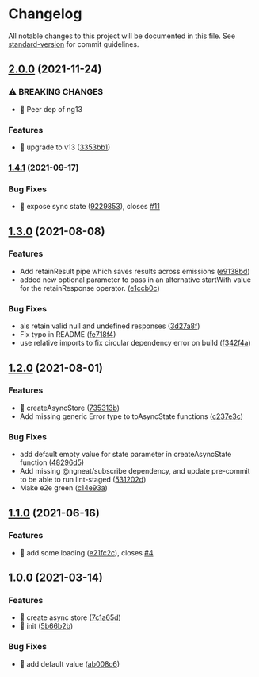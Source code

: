 # Changelog

All notable changes to this project will be documented in this file. See [standard-version](https://github.com/conventional-changelog/standard-version) for commit guidelines.

## [2.0.0](https://github.com/ngneat/loadoff/compare/v1.4.1...v2.0.0) (2021-11-24)


### ⚠ BREAKING CHANGES

* 🧨 Peer dep of ng13

### Features

* 🎸 upgrade to v13 ([3353bb1](https://github.com/ngneat/loadoff/commit/3353bb1ae7f8ac2b4e3987eb775e25be169f9920))

### [1.4.1](https://github.com/ngneat/loadoff/compare/v1.4.0...v1.4.1) (2021-09-17)


### Bug Fixes

* 🐛 expose sync state ([9229853](https://github.com/ngneat/loadoff/commit/9229853d0a425b1b74c046b99ddcc537006e75de)), closes [#11](https://github.com/ngneat/loadoff/issues/11)

## [1.3.0](https://github.com/ngneat/loadoff/compare/v1.2.0...v1.3.0) (2021-08-08)


### Features

* Add retainResult pipe which saves results across emissions ([e9138bd](https://github.com/ngneat/loadoff/commit/e9138bd2ce57d670ab257bf1d53293dd2d544b2d))
* added new optional parameter to pass in an alternative startWith value for the retainResponse operator. ([e1ccb0c](https://github.com/ngneat/loadoff/commit/e1ccb0c065d97e8d40261dc97a70e5a0aa0e1873))


### Bug Fixes

* als retain valid null and undefined responses ([3d27a8f](https://github.com/ngneat/loadoff/commit/3d27a8fb5d3096ba48b9b8282eb1203f2442a537))
* Fix typo in README ([fe718f4](https://github.com/ngneat/loadoff/commit/fe718f4c6e5c0b07999da5f4d616dc4c323d6a72))
* use relative imports to fix circular dependency error on build ([f342f4a](https://github.com/ngneat/loadoff/commit/f342f4af6e8475462326a5e7e0ab1267fb7575ed))

## [1.2.0](https://github.com/ngneat/loadoff/compare/v1.1.0...v1.2.0) (2021-08-01)


### Features

* 🎸 createAsyncStore ([735313b](https://github.com/ngneat/loadoff/commit/735313bc08e6f456b806bc2e8ae69d7d1588f1fa))
* Add missing generic Error type to toAsyncState functions ([c237e3c](https://github.com/ngneat/loadoff/commit/c237e3c364a9ae09d1004c851cc7f9d9bd1d1133))


### Bug Fixes

* add default empty value for state parameter in createAsyncState function ([48296d5](https://github.com/ngneat/loadoff/commit/48296d5cfcd908db5e4f4efb7cda77f57ae1f3a2))
* Add missing @ngneat/subscribe dependency, and update pre-commit to be able to run lint-staged ([531202d](https://github.com/ngneat/loadoff/commit/531202daa1eb244940eb50d5ad338fdcf1eb79c0))
* Make e2e green ([c14e93a](https://github.com/ngneat/loadoff/commit/c14e93ab6f7b17349f13afd11e263673df240340))

## [1.1.0](https://github.com/ngneat/loadoff/compare/v1.0.0...v1.1.0) (2021-06-16)


### Features

* 🎸 add some loading ([e21fc2c](https://github.com/ngneat/loadoff/commit/e21fc2c3b2108aa06f26d23011a2478e17fa437e)), closes [#4](https://github.com/ngneat/loadoff/issues/4)

## 1.0.0 (2021-03-14)


### Features

* 🎸 create async store ([7c1a65d](https://github.com/ngneat/loadoff/commit/7c1a65d23823b295e0c72cbd688291c639adb085))
* 🎸 init ([5b66b2b](https://github.com/ngneat/loadoff/commit/5b66b2bc500cbf212bc5425300fc843d0f755329))


### Bug Fixes

* 🐛 add default value ([ab008c6](https://github.com/ngneat/loadoff/commit/ab008c69f1e8fd53bc722481bf06ba75591f1bf2))
